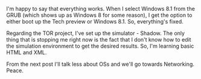   
  
I'm happy to say that everything works. When I select Windows 8.1 from the GRUB (which shows up as Windows 8 for some reason), I get the option to either boot up the Tech preview or Windows 8.1. So, everything's fixed.  
  
  
Regarding the TOR project, I've set up the simulator - Shadow. The only thing that is stopping me right now is the fact that I don't know how to edit the simulation environment to get the desired results. So, I'm learning basic HTML and XML.  
  
  
From the next post I'll talk less about OSs and we'll go towards Networking.  
Peace.